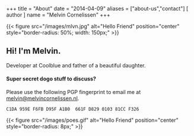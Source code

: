 +++
title = "About"
date = "2014-04-09"
aliases = ["about-us","contact"]
[ author ]
  name = "Melvin Cornelissen"
+++

{{< figure src="/images/mlvn.jpg" alt="Hello Friend" position="center" style="border-radius: 50%; width: 150px;" >}}

## Hi! I'm Melvin.

Developer at Coolblue and father of a beautiful daughter.  

#### Super secret dogo stuff to discuss?
Please use the following PGP fingerprint to email me at melvin@melvincornelissen.nl.

    C1DA 959E F6FB D95F A1B0  661F D829 0103 81CC F326


{{< figure src="/images/poes.gif" alt="Hello Friend" position="center" style="border-radius: 8px;" >}}
